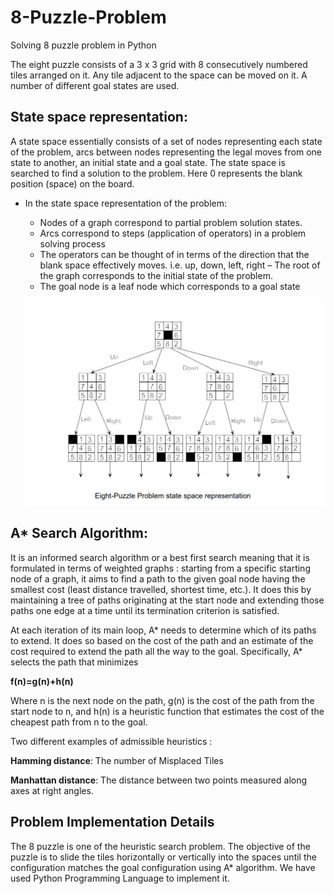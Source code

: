 # 8-Puzzle-Problem
Solving 8 puzzle problem in Python

The eight puzzle consists of a 3 x 3 grid with 8 consecutively numbered tiles arranged on it. Any tile adjacent to the space can be moved on it. A number of different goal states are used.
## State space representation:
A state space essentially consists of a set of nodes representing each state of the problem, arcs between nodes representing the legal moves from one state to another, an initial state and a goal state. The state space is searched to find a solution to the problem. Here 0 represents the blank position (space) on the board. 

- In the state space representation of the problem:
  - Nodes of a graph correspond to partial problem solution states.
  - Arcs correspond to steps (application of operators) in a problem solving process 
  - The operators can be thought of in terms of the direction that the blank space effectively moves. i.e. up, down, left, right – The root of the graph corresponds to the initial state of the problem.
  - The goal node is a leaf node which corresponds to a goal state
  
  ![Image of 8-puzzle state space diagram](Capture.JPG)
  
## A* Search Algorithm: 
It is an informed search algorithm or a best first search meaning that it is formulated in terms of weighted graphs : starting from a specific starting node of a graph, it aims to find a path to the given goal node having the smallest cost (least distance travelled, shortest time, etc.). It does this by maintaining a tree of paths originating at the start node and extending those paths one edge at a time until its termination criterion is satisfied.

At each iteration of its main loop, A* needs to determine which of its paths to extend. It does so based on the cost of the path and an estimate of the cost required to extend the path all the way to the goal. Specifically, A* selects the path that minimizes 

**f(n)=g(n)+h(n)**

Where n is the next node on the path, g(n) is the cost of the path from the start node to n, and h(n) is a heuristic function that estimates the cost of the cheapest path from n to the goal.

Two different examples of admissible heuristics :

**Hamming distance**: The number of Misplaced Tiles 

**Manhattan distance**: The distance between two points measured along axes at right angles.

## Problem Implementation Details
The 8 puzzle is one of the heuristic search problem. The objective of the puzzle is to slide the tiles horizontally or vertically into the spaces until the configuration matches the goal configuration using A* algorithm.
We have used Python Programming Language to implement it.
